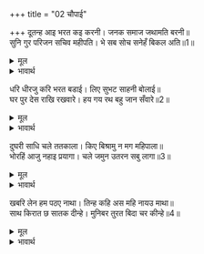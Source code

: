 +++
title = "02 चौपाई"

+++
दूतन्ह आइ भरत कइ करनी। जनक समाज जथामति बरनी॥  
सुनि गुर परिजन सचिव महीपति। भे सब सोच सनेहँ बिकल अति॥1॥  

<details><summary>मूल</summary>

दूतन्ह आइ भरत कइ करनी। जनक समाज जथामति बरनी॥  
सुनि गुर परिजन सचिव महीपति। भे सब सोच सनेहँ बिकल अति॥1॥  
</details>

<details><summary>भावार्थ</summary>

(गुप्त) दूतों ने आकर राजा जनकजी की सभा में भरतजी की करनी का अपनी बुद्धि के अनुसार वर्णन किया। उसे सुनकर गुरु, कुटुम्बी, मन्त्री और राजा सभी सोच और स्नेह से अत्यन्त व्याकुल हो गए॥1॥  
</details>

धरि धीरजु करि भरत बडाई। लिए सुभट साहनी बोलाई॥  
घर पुर देस राखि रखवारे। हय गय रथ बहु जान सँवारे॥2॥  

<details><summary>मूल</summary>

धरि धीरजु करि भरत बडाई। लिए सुभट साहनी बोलाई॥  
घर पुर देस राखि रखवारे। हय गय रथ बहु जान सँवारे॥2॥  
</details>

<details><summary>भावार्थ</summary>

फिर जनकजी ने धीरज धरकर और भरतजी की बडाई करके अच्छे योद्धाओं और साहनियों को बुलाया। घर, नगर और देश में रक्षकों को रखकर, घोडे, हाथी, रथ आदि बहुत सी सवारियाँ सजवाईं॥2॥  
</details>

दुघरी साधि चले ततकाला। किए बिश्रामु न मग महिपाला॥  
भोरहिं आजु नहाइ प्रयागा। चले जमुन उतरन सबु लागा॥3॥  

<details><summary>मूल</summary>

दुघरी साधि चले ततकाला। किए बिश्रामु न मग महिपाला॥  
भोरहिं आजु नहाइ प्रयागा। चले जमुन उतरन सबु लागा॥3॥  
</details>

<details><summary>भावार्थ</summary>

वे दुघडिया मुहूर्त साधकर उसी समय चल पडे। राजा ने रास्ते में कहीं विश्राम भी नहीं किया। आज ही सबेरे प्रयागराज में स्नान करके चले हैं। जब सब लोग यमुनाजी उतरने लगे,॥3॥  
</details>

खबरि लेन हम पठए नाथा। तिन्ह कहि अस महि नायउ माथा॥  
साथ किरात छ सातक दीन्हे। मुनिबर तुरत बिदा चर कीन्हे॥4॥  

<details><summary>मूल</summary>

खबरि लेन हम पठए नाथा। तिन्ह कहि अस महि नायउ माथा॥  
साथ किरात छ सातक दीन्हे। मुनिबर तुरत बिदा चर कीन्हे॥4॥  
</details>

<details><summary>भावार्थ</summary>

तब हे नाथ! हमें खबर लेने को भेजा। उन्होन्ने (दूतों ने) ऐसा कहकर पृथ्वी पर सिर नवाया। मुनिश्रेष्ठ वशिष्ठजी ने कोई छह-सात भीलों को साथ देकर दूतों को तुरन्त विदा कर दिया॥4॥  
</details>

